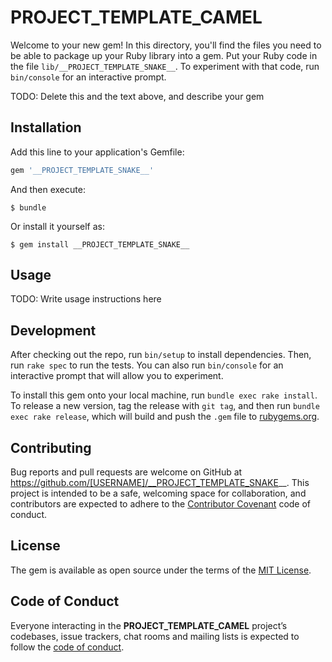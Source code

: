 # __PROJECT_TEMPLATE_CAMEL__

Welcome to your new gem! In this directory, you'll find the files you need to be able to package up your Ruby library into a gem. Put your Ruby code in the file `lib/__PROJECT_TEMPLATE_SNAKE__`. To experiment with that code, run `bin/console` for an interactive prompt.

TODO: Delete this and the text above, and describe your gem

## Installation

Add this line to your application's Gemfile:

```ruby
gem '__PROJECT_TEMPLATE_SNAKE__'
```

And then execute:

    $ bundle

Or install it yourself as:

    $ gem install __PROJECT_TEMPLATE_SNAKE__

## Usage

TODO: Write usage instructions here

## Development

After checking out the repo, run `bin/setup` to install dependencies. Then, run `rake spec` to run the tests. You can also run `bin/console` for an interactive prompt that will allow you to experiment.

To install this gem onto your local machine, run `bundle exec rake install`. To release a new version, tag the release with `git tag`, and then run `bundle exec rake release`, which will build and push the `.gem` file to [rubygems.org](https://rubygems.org).

## Contributing

Bug reports and pull requests are welcome on GitHub at https://github.com/[USERNAME]/__PROJECT_TEMPLATE_SNAKE__. This project is intended to be a safe, welcoming space for collaboration, and contributors are expected to adhere to the [Contributor Covenant](http://contributor-covenant.org) code of conduct.

## License

The gem is available as open source under the terms of the [MIT License](https://opensource.org/licenses/MIT).

## Code of Conduct

Everyone interacting in the __PROJECT_TEMPLATE_CAMEL__ project’s codebases, issue trackers, chat rooms and mailing lists is expected to follow the [code of conduct](https://github.com/[USERNAME]/__PROJECT_TEMPLATE_SNAKE__/blob/master/CODE_OF_CONDUCT.md).
